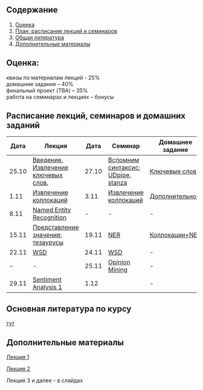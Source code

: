 ## Содержание
1. [Оценка](#score)
2. [План: расписание лекций и семинаров](#sched)
3. [Общая литература](#ref)
4. [Дополнительные материалы](#add)

## Оценка:<br><a name="score"/>
квизы по материалам лекций - 25%<br>
домашние задания – 40% <br>
финальный проект (TBA) – 35%<br>
работа на семинарах и лекциях – бонусы<br>

## Расписание лекций, семинаров и домашних заданий<a name="sched"/>
|Дата|Лекция|Дата|Семинар|Домашнее задание|Дедлайн|
|-|-|-|-|-|-|
|25.10|[Введение. Извлечение ключевых слов.](Slides/1_Keywords.ipynb)|27.10|[Вспомним синтаксис: UDpipe, stanza](seminar/1_Keywords.ipynb)|[Ключевые слова](hw/hw1.md)|7.11 23:59мск|
|1.11|[Извлечение коллокаций](Slides/2_Collocations.ipynb)|3.11|[Извлечение коллокаций](Slides/2_Collocations.ipynb)|[Дополнительное](Notes/addendum.md)|10.11|
|8.11|[Named Entity Recognition](Slides/3_NER.ipynb)|-|-|-|-|
|15.11|[Представление значения: тезаурусы](Slides/4_Thesauri.ipynb)|19.11|[NER](https://colab.research.google.com/drive/1BSuvHgeoARGEgGrDDBElCMIMAPWGA-WK?usp=sharing)|[Коллокации+NER](hw/hw2.md)|1.12 23:59мск|
|22.11|[WSD](Slides/5_WSD.ipynb)|24.11|[WSD](seminar/5_WSD.ipynb)|-|-|
|-|-|25.11|[Opinion Mining](seminar/6_Opinion_Mining.ipynb)|-|-|
|29.11|[Sentiment Analysis 1](Slides/7_Sentiment.ipynb)|1.12||-|-|

## Основная литература по курсу<a name="ref"/>
[тут](References.md)

## Дополнительные материалы<a name="add"/>
[Лекция 1](Notes/1.md)

[Лекция 2](Notes/2.md)

Лекция 3 и далее - в слайдах
